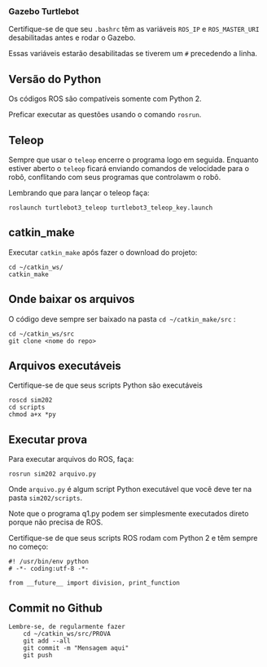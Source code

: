 
### Gazebo Turtlebot

Certifique-se de que seu `.bashrc` têm as variáveis `ROS_IP` e `ROS_MASTER_URI` desabilitadas antes e rodar o Gazebo.

Essas variáveis estarão desabilitadas se tiverem um `#` precedendo a linha. 

## Versão do Python

Os códigos ROS são compatíveis somente com Python 2.

Preficar executar as questões usando o comando `rosrun`. 

## Teleop

Sempre que usar o  `teleop` encerre o programa logo em seguida.  Enquanto estiver aberto o `teleop` ficará enviando comandos de velocidade para o robô, conflitando com seus programas que controlawm o robô. 

Lembrando que para lançar o teleop faça: 

    roslaunch turtlebot3_teleop turtlebot3_teleop_key.launch


## catkin_make

Executar `catkin_make` após fazer o download do projeto: 

    cd ~/catkin_ws/
    catkin_make

## Onde baixar os arquivos

O código deve sempre ser baixado na pasta `cd ~/catkin_make/src` :

    cd ~/catkin_ws/src
    git clone <nome do repo>

## Arquivos executáveis

Certifique-se de que seus scripts Python são executáveis

    roscd sim202
    cd scripts
    chmod a+x *py

## Executar prova

Para executar arquivos do ROS, faça:

    rosrun sim202 arquivo.py 

Onde `arquivo.py` é algum script Python executável que você deve ter na pasta `sim202/scripts`.

Note que o programa q1.py podem ser simplesmente executados direto porque não precisa de ROS.


Certifique-se de que seus scripts ROS rodam com Python 2 e têm sempre no começo:

    #! /usr/bin/env python
    # -*- coding:utf-8 -*-
    
    from __future__ import division, print_function


## Commit no Github

    Lembre-se, de regularmente fazer
        cd ~/catkin_ws/src/PROVA
        git add --all
        git commit -m "Mensagem aqui"
        git push

